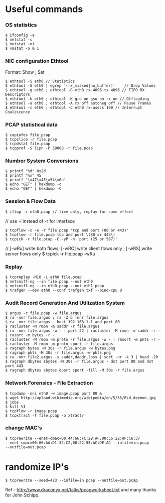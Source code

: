 # Useful commands
### OS statistics
```
$ ifconfig -a
$ netstat -s
$ netstat -ni
$ vmstat -S m 1
```
### NIC configuration Ethtool
Format:
Show            ;           Set 
```
$ ethtool -S eth0 // Statistics
$ ethtool -S eth0 | egrep '(rx_missed|no_buffer)'    // Drop Values  
$ ethtool -g eth0 ; ethtool -G eth0 rx 4096 tx 4096 // FIFO RX Descriptors
$ ethtool -k eth0 ; ethtool -K gro on gso on rx on // Offloading
$ ethtool -a eth0 ; ethtool -A rx off autoneg off // Pause Frames
$ ethtool -c eth0 ; ethtool -C eth0 rx-usecs 100 // Interrupt Coalescence 
```
### PCAP statistical data
```
$ capinfos file.pcap
$ tcpslice -r file.pcap
$ tcpdstat file.pcap
$ tcpprof -S lipn -P 30000 -r file.pcap
```
### Number System Conversions
```
$ printf "%d" 0x2d
$ printf "%x" 45
$ printf '\x47\x45\x54\x0a'
$ echo "GET" | hexdump -c 
$ echo "GET" | hexdump -C 
```
### Session & Flow Data
```
$ iftop -i eth0.pcap // live only, replay for same effect
```
// use -i instead of -r for interface
```
$ tcpflow -c -e -r file.pcap 'tcp and port (80 or 443)'
$ tcpflow -r file.pcap tcp and port \(80 or 443\)
$ tcpick -r file.pcap -C -yP -h 'port (25 or 587)'
```
// [-wRu] write both flows; [-wRC] write client flows only ; [-wRS] write server flows only
$ tcpick -r file.pcap -wRu 


### Replay
```
$ tcpreplay -M10 -i eth0 file.pcap
$ netsniff-ng --in file.pcap --out eth0
$ netsniff-ng --in eth0.pcap --out eth1.pcap
$ trafgen --dev eth0 --conf trafgen.txf --bind-cpu 0
```
### Audit Record Generation And Utilization System
```
$ argus -r file.pcap -w file.argus
$ ra -nnr file.argus ; ra -Z b -nnr file.argus
$ ra -nnr file.argus - host 192.168.1.1 and port 80
$ racluster -M rmon -m saddr -r file.argus
$ ra -nnr file.argus -w - - port 22 | racluster -M rmon -m saddr -r - | rasort -m bytes -r -
$ racluster -M rmon -m proto -r file.argus -w - | rasort -m pkts -r - 
$ racluster -M rmon -m proto sport -r file.argus
$ ragraph bytes -M 30s -r file.argus -w bytes.png
$ ragraph pkts -M 30s -r file.argus -w pkts.png
$ ra -nnr file2.argus -s saddr,daddr,loss | sort -nr -k 3 | head -20
$ ragraph dbytes sbytes -M 30s -r file.argus - dst port 80 and dst port 443
$ ragraph dbytes sbytes dport sport -fill -M 30s -r file.argus
```
### Network Forensics - File Extraction
```
$ tcpdump -nni eth0 -w image.pcap port 80 &
$ wget http://upload.wikimedia.org/wikipedia/en/5/55/Bsd_daemon.jpg
$ jobs
$ kill %1
$ tcpflow -r image.pcap
$ tcpxtract -f file.pcap -o xtract/
```

### change MAC's
```
$ tcprewrite --enet-dmac=00:44:66:FC:29:AF,00:55:22:AF:C6:37
--enet-smac=00:66:AA:D1:32:C2,00:22:55:AC:DE:AC --infile=in.pcap
--outfile=out.pcap
```
# randomize IP's
```
$ tcprewrite --seed=423 --infile=in.pcap --outfile=out.pcap
```
Ref - http://www.draconyx.net/talks/pcapworksheet.txt and many thanks for John Schipp.


